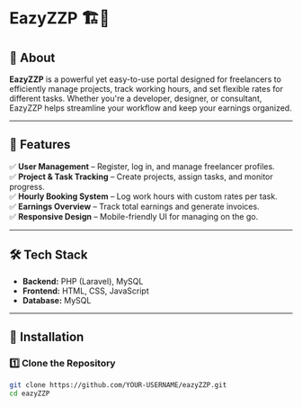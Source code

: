 # EazyZZP 🏗️💼  

## 📌 About  
**EazyZZP** is a powerful yet easy-to-use portal designed for freelancers to efficiently manage projects, track working hours, and set flexible rates for different tasks. Whether you're a developer, designer, or consultant, EazyZZP helps streamline your workflow and keep your earnings organized.  

---

## 🚀 Features  
✅ **User Management** – Register, log in, and manage freelancer profiles.  
✅ **Project & Task Tracking** – Create projects, assign tasks, and monitor progress.  
✅ **Hourly Booking System** – Log work hours with custom rates per task.  
✅ **Earnings Overview** – Track total earnings and generate invoices.  
✅ **Responsive Design** – Mobile-friendly UI for managing on the go.  

---

## 🛠️ Tech Stack  
- **Backend:** PHP (Laravel), MySQL  
- **Frontend:** HTML, CSS, JavaScript  
- **Database:** MySQL  
---

## 📂 Installation  

### 1️⃣ Clone the Repository  
```bash
git clone https://github.com/YOUR-USERNAME/eazyZZP.git
cd eazyZZP

